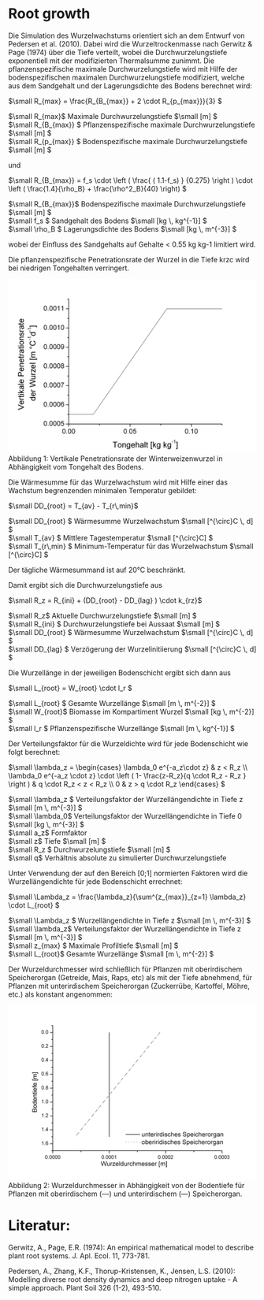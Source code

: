 # Root growth

Die Simulation des Wurzelwachstums orientiert sich an dem Entwurf von Pedersen et al. (2010). Dabei wird die Wurzeltrockenmasse nach Gerwitz & Page (1974) über die Tiefe verteilt, wobei die Durchwurzelungstiefe exponentiell mit der modifizierten Thermalsumme zunimmt. Die pflanzenspezifische maximale Durchwurzelungstiefe wird mit Hilfe der bodenspezifischen maximalen Durchwurzelungstiefe modifiziert, welche aus dem Sandgehalt und der Lagerungsdichte des Bodens berechnet wird:

$`\small R_{max} = \frac{R_{B_{max}} + 2 \cdot R_{p_{max}}}{3} `$

$`\small R_{max}`$	Maximale Durchwurzelungstiefe	$`\small [m] `$<br>
$`\small R_{B_{max}} `$	Pflanzenspezifische maximale Durchwurzelungstiefe	$`\small [m] `$<br>
$`\small R_{p_{max}} `$	Bodenspezifische maximale Durchwurzelungstiefe	$`\small [m] `$<br>

und

$`\small R_{B_{max}} = f_s \cdot \left (   \frac{ ( 1.1-f_s) } {0.275} \right ) \cdot \left ( \frac{1.4}{\rho_B} + \frac{\rho^2_B}{40}  \right)  `$

$`\small R_{B_{max}}`$	Bodenspezifische maximale Durchwurzelungstiefe	$`\small [m] `$<br>
$`\small f_s `$	Sandgehalt des Bodens	$`\small [kg \, kg^{-1}] `$<br>
$`\small \rho_B `$	Lagerungsdichte des Bodens	$`\small [kg \, m^{-3}] `$<br>

wobei der Einfluss des Sandgehalts auf Gehalte < 0.55 kg kg-1 limitiert wird.

Die pflanzenspezifische Penetrationsrate der Wurzel in die Tiefe krzc wird bei niedrigen Tongehalten verringert.

![](monica_wurzel_abb.1.png)
Abbildung 1: Vertikale Penetrationsrate der Winterweizenwurzel in Abhängigkeit vom Tongehalt des Bodens.

Die Wärmesumme für das Wurzelwachstum wird mit Hilfe einer das Wachstum begrenzenden minimalen Temperatur gebildet:

$`\small DD_{root} = T_{av} - T_{r\,min}`$

$`\small DD_{root} `$	Wärmesumme Wurzelwachstum	$`\small [^{\circ}C \, d] `$<br>
$`\small T_{av} `$	Mittlere Tagestemperatur	$`\small [^{\circ}C] `$<br>
$`\small T_{r\,min} `$	Minimum-Temperatur für das Wurzelwachstum	$`\small [^{\circ}C] `$<br>

Der tägliche Wärmesummand ist auf 20°C beschränkt.

Damit ergibt sich die Durchwurzelungstiefe aus

$`\small R_z = R_{ini} + (DD_{root} - DD_{lag} ) \cdot k_{rz}`$

$`\small R_z`$	Aktuelle Durchwurzelungstiefe	$`\small [m] `$<br>
$`\small R_{ini} `$	Durchwurzelungstiefe bei Aussaat	$`\small [m] `$<br>
$`\small DD_{root} `$	Wärmesumme Wurzelwachstum	$`\small [^{\circ}C \, d] `$<br>
$`\small DD_{lag} `$	Verzögerung der Wurzelinitiierung	$`\small [^{\circ}C \, d] `$<br>

Die Wurzellänge in der jeweiligen Bodenschicht ergibt sich dann aus

$`\small L_{root} = W_{root} \cdot l_r `$

$`\small L_{root} `$	Gesamte Wurzellänge	$`\small [m \, m^{-2}] `$<br>
$`\small W_{root}`$	Biomasse im Kompartiment Wurzel	$`\small [kg \, m^{-2}] `$<br>
$`\small l_r `$	Pflanzenspezifische Wurzellänge	$`\small [m \, kg^{-1}] `$<br>

Der Verteilungsfaktor für die Wurzeldichte wird für jede Bodenschicht wie folgt berechnet:

$`\small \lambda_z = \begin{cases}   \lambda_0 e^{-a_z\cdot z} & z < R_z \\ \lambda_0 e^{-a_z \cdot z} \cdot \left ( 1- \frac{z-R_z}{q \cdot R_z - R_z }  \right ) & q \cdot R_z < z < R_z  \\ 0 & z > q \cdot R_z  \end{cases} `$

$`\small \lambda_z `$	Verteilungsfaktor der Wurzellängendichte in Tiefe z	$`\small [m \, m^{-3}] `$<br>
$`\small \lambda_0`$	Verteilungsfaktor der Wurzellängendichte in Tiefe 0	$`\small [kg \, m^{-3}] `$<br>
$`\small a_z`$	Formfaktor	 <br>
$`\small z`$	Tiefe	$`\small [m] `$<br>
$`\small R_z `$	Durchwurzelungstiefe	$`\small [m] `$<br>
$`\small q`$	Verhältnis absolute zu simulierter Durchwurzelungstiefe	 <br>

Unter Verwendung der auf den Bereich [0;1] normierten Faktoren wird die Wurzellängendichte für jede Bodenschicht errechnet:

$`\small \Lambda_z = \frac{\lambda_z}{\sum^{z_{max}}_{z=1} \lambda_z} \cdot L_{root} `$

$`\small \Lambda_z `$	Wurzellängendichte in Tiefe z	$`\small [m \, m^{-3}] `$<br>
$`\small \lambda_z`$	Verteilungsfaktor der Wurzellängendichte in Tiefe z	$`\small [m \, m^{-3}] `$<br>
$`\small z_{max} `$	Maximale Profiltiefe	$`\small [m] `$<br>
$`\small L_{root}`$	Gesamte Wurzellänge	$`\small [m \, m^{-2}] `$<br>

Der Wurzeldurchmesser wird schließlich für Pflanzen mit oberirdischem Speicherorgan (Getreide, Mais, Raps, etc) als mit der Tiefe abnehmend, für Pflanzen mit unterirdischem Speicherorgan (Zuckerrübe, Kartoffel, Möhre, etc.) als konstant angenommen:

![](monica_wurzel_abb.2.png)
Abbildung 2: Wurzeldurchmesser in Abhängigkeit von der Bodentiefe für Pflanzen mit oberirdischem (‑‑‑) und unterirdischem (—) Speicherorgan.

# Literatur:
Gerwitz, A., Page, E.R. (1974): An empirical mathematical model to describe plant root systems. J. Apl. Ecol. 11, 773-781.

Pedersen, A., Zhang, K.F., Thorup-Kristensen, K., Jensen, L.S. (2010): Modelling diverse root density dynamics and deep nitrogen uptake - A simple approach. Plant Soil 326 (1-2), 493-510.

 